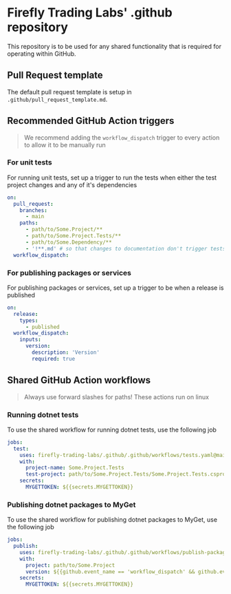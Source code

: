 # Firefly Trading Labs' .github repository

This repository is to be used for any shared functionality that is required for operating within GitHub.

## Pull Request template

The default pull request template is setup in `.github/pull_request_template.md`.

## Recommended GitHub Action triggers

> We recommend adding the `workflow_dispatch` trigger to every action to allow it to be manually run

### For unit tests

For running unit tests, set up a trigger to run the tests when either the test project changes and any of it's dependencies

```yaml
on:
  pull_request:
    branches:
      - main
    paths:
      - path/to/Some.Project/**
      - path/to/Some.Project.Tests/**
      - path/to/Some.Dependency/**
      - '!**.md' # so that changes to documentation don't trigger tests
  workflow_dispatch:
```

### For publishing packages or services

For publishing packages or services, set up a trigger to be when a release is published

```yaml
on:
  release:
    types: 
      - published
  workflow_dispatch:
    inputs:
      version:
        description: 'Version'
        required: true
```

## Shared GitHub Action workflows

> Always use forward slashes for paths! These actions run on linux

### Running dotnet tests

To use the shared workflow for running dotnet tests, use the following job

```yaml
jobs:
  test:
    uses: firefly-trading-labs/.github/.github/workflows/tests.yaml@main
    with: 
      project-name: Some.Project.Tests
      test-project: path/to/Some.Project.Tests/Some.Project.Tests.csproj
    secrets:
      MYGETTOKEN: ${{secrets.MYGETTOKEN}}
```

### Publishing dotnet packages to MyGet

To use the shared workflow for publishing dotnet packages to MyGet, use the following job

```yaml
jobs:
  publish:
    uses: firefly-trading-labs/.github/.github/workflows/publish-package.yaml@main
    with: 
      project: path/to/Some.Project
      version: ${{github.event_name == 'workflow_dispatch' && github.event.inputs.version || github.event.release.tag_name }}
    secrets:
      MYGETTOKEN: ${{secrets.MYGETTOKEN}}
```